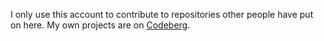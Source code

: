 I only use this account to contribute to repositories other people have put on here.
My own projects are on [Codeberg](https://codeberg.org/Be.ing).
